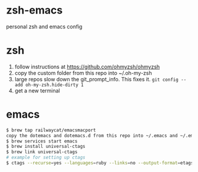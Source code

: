 # zsh-emacs
personal zsh and emacs config

# zsh
1. follow instructions at https://github.com/ohmyzsh/ohmyzsh
2. copy the custom folder from this repo into ~/.oh-my-zsh
3. large repos slow down the git_prompt_info. This fixes it.
`git config --add oh-my-zsh.hide-dirty 1`
4. get a new terminal

# emacs
```sh
$ brew tap railwaycat/emacsmacport
copy the dotemacs and dotemacs.d from this repo into ~/.emacs and ~/.emacs.d
$ brew services start emacs
$ brew install universal-ctags
$ brew link universal-ctags
# example for setting up ctags
$ ctags --recurse=yes --languages=ruby --links=no --output-format=etags flow_ui_api_core health-info telapp

